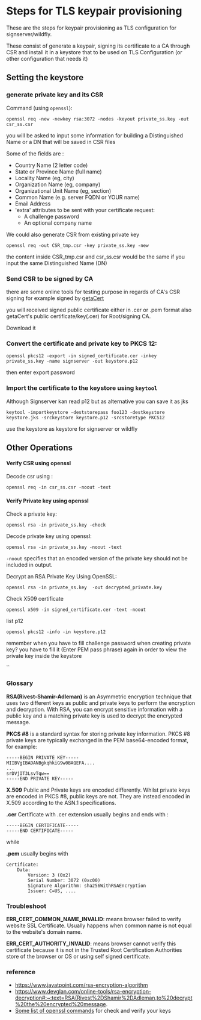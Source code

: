 # Steps for TLS keypair provisioning 

These are the steps for keypair provisioning as TLS configuration for signserver/wildfly. 

These consist of generate a keypair, signing its certificate to a CA through CSR
and install it in a keystore that to be used on TLS Configuration (or other configuration that needs it)

## Setting the keystore

### generate private key and its CSR

Command (using `openssl`): 

`openssl req -new -newkey rsa:3072 -nodes -keyout private_ss.key -out csr_ss.csr`

you will be asked to input some information for building a Distinguished Name or a DN that will be saved in CSR files

Some of the fields are :

 - Country Name (2 letter code)
 - State or Province Name (full name)
 - Locality Name (eg, city)
 - Organization Name (eg, company)
 - Organizational Unit Name (eg, section)
 - Common Name (e.g. server FQDN or YOUR name)
 - Email Address
 - 'extra' attributes to be sent with your certificate request:
   - A challenge password
   - An optional company name

We could also generate CSR from existing private key

`openssl req -out CSR_tmp.csr -key private_ss.key -new`

the content inside CSR_tmp.csr and csr_ss.csr would be the same if you input the same Distinguished Name (DN)

### Send CSR to be signed by CA

there are some online tools for testing purpose in regards of CA's CSR signing for example signed by [getaCert](https://getacert.com/signacert.html)

you will received signed public certificate either in .cer or .pem format also getaCert's public certificate/key(.cer) for Root/signing CA.

Download it

### Convert the certificate and private key to PKCS 12:

`openssl pkcs12 -export -in signed_certificate.cer -inkey private_ss.key -name signserver -out keystore.p12`

then enter export password

### Import the certificate to the keystore using `keytool`

Although Signserver kan read p12 but as alternative you can save it as jks

`keytool -importkeystore -deststorepass foo123 -destkeystore keystore.jks -srckeystore keystore.p12 -srcstoretype PKCS12`

use the keystore as keystore for signserver or wildfly


## Other Operations

#### Verify CSR using openssl

Decode csr using : 

`openssl req -in csr_ss.csr -noout -text` 

#### Verify Private key using openssl

Check a private key:

`openssl rsa -in private_ss.key -check`

Decode private key using openssl:

`openssl rsa -in private_ss.key -noout -text`

`-noout` specifies that an encoded version of the private key should not be included in output.

Decrypt an RSA Private Key Using OpenSSL:

`openssl rsa -in private_ss.key  -out decrypted_private.key`

Check X509 certificate

`openssl x509 -in signed_certificate.cer -text -noout`


list p12

`openssl pkcs12 -info -in keystore.p12`

remember when you have to fill challenge password when creating private key? you have to fill it (Enter PEM pass phrase) again in order to view the private key inside the keystore

``

### Glossary

**RSA(Rivest-Shamir-Adleman)** is an Asymmetric encryption technique that uses two different keys as public and private keys to perform the encryption and decryption. With RSA, you can encrypt sensitive information with a public key and a matching private key is used to decrypt the encrypted message.

**PKCS #8** is a standard syntax for storing private key information. PKCS #8 private keys are typically exchanged in the PEM base64-encoded format, for example:

```
-----BEGIN PRIVATE KEY-----
MIIBVgIBADANBgkqhkiG9w0BAQEFA....
...
srDVjIT3LsvTqw==
-----END PRIVATE KEY-----
```

**X.509** Public and Private keys are encoded differently. Whilst private keys are encoded in PKCS #8, public keys are not. They are instead encoded in X.509 according to the ASN.1 specifications.


**.cer** Certificate with .cer extension usually begins and ends with :

```
-----BEGIN CERTIFICATE-----
-----END CERTIFICATE-----
```

while

**.pem** usually begins with

```
Certificate:
    Data:
        Version: 3 (0x2)
        Serial Number: 3072 (0xc00)
        Signature Algorithm: sha256WithRSAEncryption
        Issuer: C=US, ....

```

### Troubleshoot

**ERR_CERT_COMMON_NAME_INVALID**: means browser failed to verify website SSL Certificate. Usually happens when common name is not equal to the website's domain name.

**ERR_CERT_AUTHORITY_INVALID**: means browser cannot verify this certificate because it is not in the Trusted Root Certification Authorities store of the browser or OS or using self signed certificate.

### reference

 - https://www.javatpoint.com/rsa-encryption-algorithm
 - https://www.devglan.com/online-tools/rsa-encryption-decryption#:~:text=RSA(Rivest%2DShamir%2DAdleman,to%20decrypt%20the%20encrypted%20message.
 - [Some list of openssl commands](https://gist.github.com/Hakky54/b30418b25215ad7d18f978bc0b448d81) for check and verify your keys
